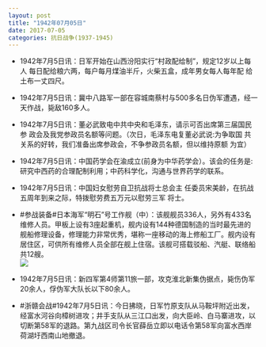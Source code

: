 ```yaml
---
layout: post
title: "1942年07月05日"
date: 2017-07-05
categories: 抗日战争(1937-1945)
---
```


<meta name="referrer" content="no-referrer" />

- 1942年7月5日讯：日军开始在山西汾阳实行“村政配给制”，规定12岁以上每人 每日配给粮六两，每户每月煤油半斤，火柴五盒，成年男女每人每年配 给土布一丈四尺。 

- 1942年7月5日讯：冀中八路军一部在容城南蔡村与500多名日伪军遭遇，经一 天作战，毙敌160多人。 

- 1942年7月5日讯：董必武致电中共中央和毛泽东，请示可否出席第三届国民参 政会及我党参政员名额等问题。（次日，毛泽东电复董必武说:为争取国 共关系的好转，我们准备出席参政会，不争参政员名额，但以维持原额 为宜） 

- 1942年7月5日讯：中国药学会在渝成立(前身为中华药学会）。该会的任务是: 研究中西药的合理配制利用；中药科学化，沟通与世界药学的联系。 

- 1942年7月5日讯：中国妇女慰劳自卫抗战将士总会主 任委员宋美龄，在抗战五周年到来之际，特拨慰劳费五万元以慰劳三军 将士。 

- #参战装备#日本海军“明石”号工作舰（中）：该舰舰员336人，另外有433名维修人员。甲板上设有3座起重机，舰内设有144种德国制造的当时最先进的舰船修理设备，修理能力非常优秀，堪称一座移动的海上修船工厂。舰内设有居住区，可供所有维修人员全部在舰上住宿。该舰可搭载驳船、汽艇、联络船共12艘。 <br/><img src="https://wx4.sinaimg.cn/large/aca367d8ly1fh8s1mbvgzj209q0gtgnm.jpg" />

- 1942年7月5日讯：新四军第4师第11旅一部，攻克淮北新集伪据点，毙伤伪军20余人，俘伪军大队长以下80余人。 

- #浙赣会战#1942年7月5日讯：今日拂晓，日军竹原支队从马鞍坪附近出发，经富水河谷向樟树进攻；井手支队从三江口出发，向大臣岭、白马寨进攻，以切断第58军的退路。第九战区司令长官薛岳立即以电话令第58军向富水西岸荷湖圩西南山地撤退。 


